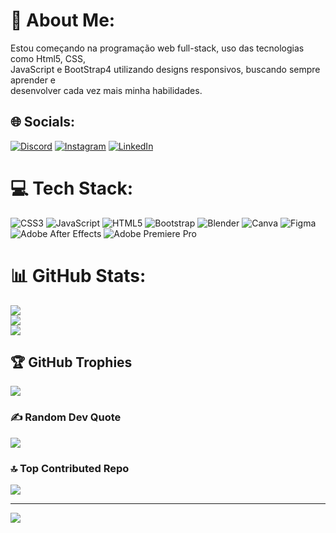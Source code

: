 # 💫 About Me:
Estou começando na programação web full-stack, uso das tecnologias como Html5, CSS,<br>JavaScript e BootStrap4 utilizando designs responsivos, buscando sempre aprender e <br>desenvolver cada vez mais minha habilidades.


## 🌐 Socials:
[![Discord](https://img.shields.io/badge/Discord-%237289DA.svg?logo=discord&logoColor=white)](https://discord.gg/lincoln.me) [![Instagram](https://img.shields.io/badge/Instagram-%23E4405F.svg?logo=Instagram&logoColor=white)](https://instagram.com/https://www.instagram.com/imnotlincoln_/) [![LinkedIn](https://img.shields.io/badge/LinkedIn-%230077B5.svg?logo=linkedin&logoColor=white)](https://linkedin.com/in/https://www.linkedin.com/in/lincoln-linhares-amorim-b675982ab/) 

# 💻 Tech Stack:
![CSS3](https://img.shields.io/badge/css3-%231572B6.svg?style=for-the-badge&logo=css3&logoColor=white) ![JavaScript](https://img.shields.io/badge/javascript-%23323330.svg?style=for-the-badge&logo=javascript&logoColor=%23F7DF1E) ![HTML5](https://img.shields.io/badge/html5-%23E34F26.svg?style=for-the-badge&logo=html5&logoColor=white) ![Bootstrap](https://img.shields.io/badge/bootstrap-%238511FA.svg?style=for-the-badge&logo=bootstrap&logoColor=white) ![Blender](https://img.shields.io/badge/blender-%23F5792A.svg?style=for-the-badge&logo=blender&logoColor=white) ![Canva](https://img.shields.io/badge/Canva-%2300C4CC.svg?style=for-the-badge&logo=Canva&logoColor=white) ![Figma](https://img.shields.io/badge/figma-%23F24E1E.svg?style=for-the-badge&logo=figma&logoColor=white) ![Adobe After Effects](https://img.shields.io/badge/Adobe%20After%20Effects-9999FF.svg?style=for-the-badge&logo=Adobe%20After%20Effects&logoColor=white) ![Adobe Premiere Pro](https://img.shields.io/badge/Adobe%20Premiere%20Pro-9999FF.svg?style=for-the-badge&logo=Adobe%20Premiere%20Pro&logoColor=white)
# 📊 GitHub Stats:
![](https://github-readme-stats.vercel.app/api?username=EuLincolnLA&theme=merko&hide_border=false&include_all_commits=false&count_private=false)<br/>
![](https://github-readme-streak-stats.herokuapp.com/?user=EuLincolnLA&theme=merko&hide_border=false)<br/>
![](https://github-readme-stats.vercel.app/api/top-langs/?username=EuLincolnLA&theme=merko&hide_border=false&include_all_commits=false&count_private=false&layout=compact)

## 🏆 GitHub Trophies
![](https://github-profile-trophy.vercel.app/?username=EuLincolnLA&theme=radical&no-frame=false&no-bg=true&margin-w=4)

### ✍️ Random Dev Quote
![](https://quotes-github-readme.vercel.app/api?type=horizontal&theme=merko)

### 🔝 Top Contributed Repo
![](https://github-contributor-stats.vercel.app/api?username=EuLincolnLA&limit=5&theme=gruvbox&combine_all_yearly_contributions=true)

---
[![](https://visitcount.itsvg.in/api?id=EuLincolnLA&icon=0&color=0)](https://visitcount.itsvg.in)

<!-- Proudly created with GPRM ( https://gprm.itsvg.in ) -->